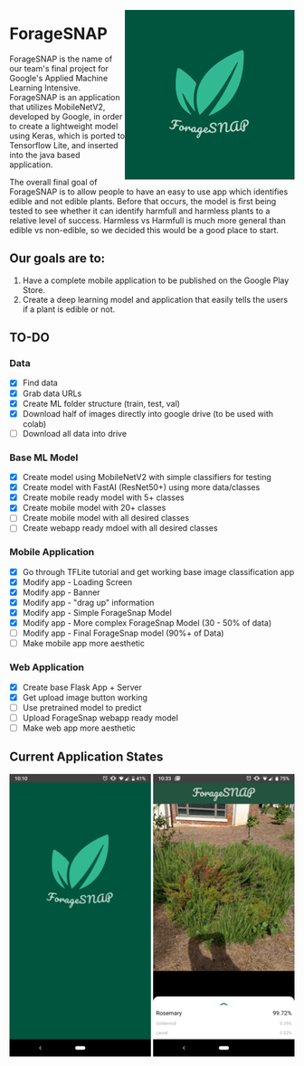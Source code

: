 <a href="Loading Page"><img src="https://github.com/ian-mcnair/ForageSnap/blob/master/foragesnap.png" align="right" height="300" width="300" ></a>
# ForageSNAP
ForageSNAP is the name of our team's final project for Google's Applied Machine Learning Intensive. ForageSNAP is an application that utilizes MobileNetV2, developed by Google, in order to create a lightweight model using Keras, which is ported to Tensorflow Lite, and inserted into the java based application. 

The overall final goal of ForageSNAP is to allow people to have an easy to use app which identifies edible and not edible plants. Before that occurs, the model is first being tested to see whether it can identify harmfull and harmless plants to a relative level of success. Harmless vs Harmfull is much more general than edible vs non-edible, so we decided this would be a good place to start.

## Our goals are to:
1. Have a complete mobile application to be published on the Google Play Store.
2. Create a deep learning model and application that easily tells the users if a plant is edible or not.

## TO-DO
### Data
- [x] Find data
- [x] Grab data URLs
- [x] Create ML folder structure (train, test, val) 
- [x] Download half of images directly into google drive (to be used with colab)
- [ ] Download all data into drive

### Base ML Model
- [x] Create model using MobileNetV2 with simple classifiers for testing
- [x] Create model with FastAI (ResNet50+) using more data/classes
- [x] Create mobile ready model with 5+ classes
- [x] Create mobile model with 20+ classes
- [ ] Create mobile model with all desired classes
- [ ] Create webapp ready mdoel with all desired classes

### Mobile Application
- [x] Go through TFLite tutorial and get working base image classification app
- [x] Modify app - Loading Screen
- [x] Modify app - Banner
- [x] Modify app - "drag up" information
- [x] Modify app - Simple ForageSnap Model
- [x] Modify app - More complex ForageSnap Model (30 - 50% of data)
- [ ] Modify app - Final ForageSnap model (90%+ of Data)
- [ ] Make mobile app more aesthetic

### Web Application
- [x] Create base Flask App + Server
- [x] Get upload image button working
- [ ] Use pretrained model to predict
- [ ] Upload ForageSnap webapp ready model
- [ ] Make web app more aesthetic

## Current Application States
<a href="Loading Page"><img src="https://github.com/ian-mcnair/ForageSnap/blob/master/Screenshot_20190722-221049.png" align="left" height="500" width="250" ></a>
<a href="Live Application"><img src="https://github.com/ian-mcnair/ForageSnap/blob/master/Screenshot_20190722-103324.png" align="right" height="500" width="250" ></a>
